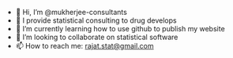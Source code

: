 - 👋 Hi, I’m @mukherjee-consultants
- 👀 I provide statistical consulting to drug develops
- 🌱 I’m currently learning how to use github to publish my website
- 💞️ I’m looking to collaborate on statistical software
- 📫 How to reach me: rajat.stat@gmail.com

<!---
mukherjee-consultants/mukherjee-consultants is a ✨ special ✨ repository because its `README.md` (this file) appears on your GitHub profile.
You can click the Preview link to take a look at your changes.
--->
